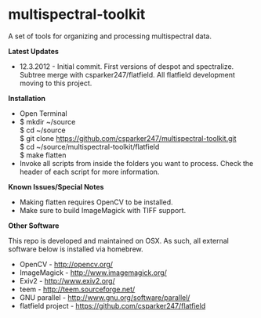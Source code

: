 multispectral-toolkit
=====================

A set of tools for organizing and processing multispectral data.


**Latest Updates**

* 12.3.2012 - Initial commit. First versions of despot and spectralize. Subtree merge with csparker247/flatfield. All flatfield development moving to this project.


**Installation**

* Open Terminal
* $ mkdir ~/source  
$ cd ~/source  
$ git clone https://github.com/csparker247/multispectral-toolkit.git  
$ cd ~/source/multispectral-toolkit/flatfield  
$ make flatten
* Invoke all scripts from inside the folders you want to process. Check the header of each script for more information. 


**Known Issues/Special Notes**

* Making flatten requires OpenCV to be installed.
* Make sure to build ImageMagick with TIFF support.

**Other Software**

This repo is developed and maintained on OSX. As such, all external software below is installed via homebrew.

* OpenCV - http://opencv.org/
* ImageMagick - http://www.imagemagick.org/
* Exiv2 - http://www.exiv2.org/
* teem - http://teem.sourceforge.net/
* GNU parallel - http://www.gnu.org/software/parallel/
* flatfield project - https://github.com/csparker247/flatfield

